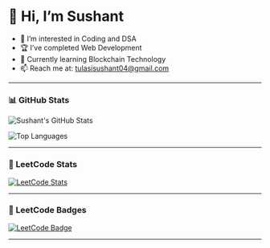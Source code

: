 # 👋 Hi, I’m Sushant

- 👀 I’m interested in Coding and DSA
- 🏆 I’ve completed Web Development
- 🌱 Currently learning Blockchain Technology
- 📫 Reach me at: tulasisushant04@gmail.com

---

### 📊 GitHub Stats

![Sushant's GitHub Stats](https://github-readme-stats.vercel.app/api?username=Sushant0412&show_icons=true&theme=radical)

![Top Languages](https://github-readme-stats.vercel.app/api/top-langs/?username=Sushant0412&layout=compact&theme=radical)

---

### 🧠 LeetCode Stats

[![LeetCode Stats](https://leetcard.jacoblin.cool/Sushant0412?theme=dark)](https://leetcode.com/tulasisushant04)

---

### 🏅 LeetCode Badges

[![LeetCode Badge](https://leetcode-badge-showcase.vercel.app/api?username=Sushant0412)](https://leetcode.com/tulasisushant04)

---

<!---
Sushant0412/Sushant0412 is a ✨ special ✨ repository because its `README.md` (this file) appears on your GitHub profile.
You can click the Preview link to take a look at your changes.
--->
